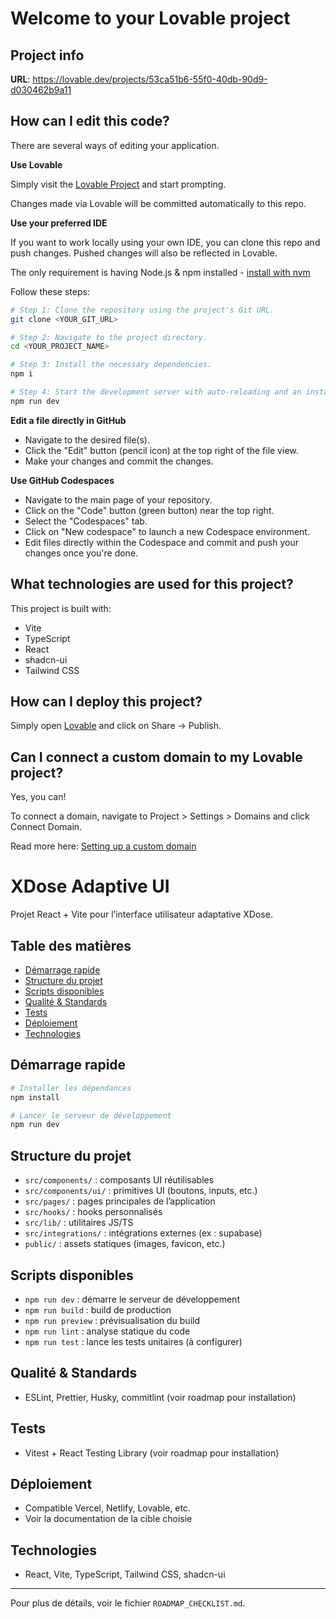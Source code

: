 # Welcome to your Lovable project

## Project info

**URL**: https://lovable.dev/projects/53ca51b6-55f0-40db-90d9-d030462b9a11

## How can I edit this code?

There are several ways of editing your application.

**Use Lovable**

Simply visit the [Lovable Project](https://lovable.dev/projects/53ca51b6-55f0-40db-90d9-d030462b9a11) and start prompting.

Changes made via Lovable will be committed automatically to this repo.

**Use your preferred IDE**

If you want to work locally using your own IDE, you can clone this repo and push changes. Pushed changes will also be reflected in Lovable.

The only requirement is having Node.js & npm installed - [install with nvm](https://github.com/nvm-sh/nvm#installing-and-updating)

Follow these steps:

```sh
# Step 1: Clone the repository using the project's Git URL.
git clone <YOUR_GIT_URL>

# Step 2: Navigate to the project directory.
cd <YOUR_PROJECT_NAME>

# Step 3: Install the necessary dependencies.
npm i

# Step 4: Start the development server with auto-reloading and an instant preview.
npm run dev
```

**Edit a file directly in GitHub**

- Navigate to the desired file(s).
- Click the "Edit" button (pencil icon) at the top right of the file view.
- Make your changes and commit the changes.

**Use GitHub Codespaces**

- Navigate to the main page of your repository.
- Click on the "Code" button (green button) near the top right.
- Select the "Codespaces" tab.
- Click on "New codespace" to launch a new Codespace environment.
- Edit files directly within the Codespace and commit and push your changes once you're done.

## What technologies are used for this project?

This project is built with:

- Vite
- TypeScript
- React
- shadcn-ui
- Tailwind CSS

## How can I deploy this project?

Simply open [Lovable](https://lovable.dev/projects/53ca51b6-55f0-40db-90d9-d030462b9a11) and click on Share -> Publish.

## Can I connect a custom domain to my Lovable project?

Yes, you can!

To connect a domain, navigate to Project > Settings > Domains and click Connect Domain.

Read more here: [Setting up a custom domain](https://docs.lovable.dev/tips-tricks/custom-domain#step-by-step-guide)

# XDose Adaptive UI

Projet React + Vite pour l’interface utilisateur adaptative XDose.

## Table des matières

- [Démarrage rapide](#démarrage-rapide)
- [Structure du projet](#structure-du-projet)
- [Scripts disponibles](#scripts-disponibles)
- [Qualité & Standards](#qualité--standards)
- [Tests](#tests)
- [Déploiement](#déploiement)
- [Technologies](#technologies)

## Démarrage rapide

```bash
# Installer les dépendances
npm install

# Lancer le serveur de développement
npm run dev
```

## Structure du projet

- `src/components/` : composants UI réutilisables
- `src/components/ui/` : primitives UI (boutons, inputs, etc.)
- `src/pages/` : pages principales de l’application
- `src/hooks/` : hooks personnalisés
- `src/lib/` : utilitaires JS/TS
- `src/integrations/` : intégrations externes (ex : supabase)
- `public/` : assets statiques (images, favicon, etc.)

## Scripts disponibles

- `npm run dev` : démarre le serveur de développement
- `npm run build` : build de production
- `npm run preview` : prévisualisation du build
- `npm run lint` : analyse statique du code
- `npm run test` : lance les tests unitaires (à configurer)

## Qualité & Standards

- ESLint, Prettier, Husky, commitlint (voir roadmap pour installation)

## Tests

- Vitest + React Testing Library (voir roadmap pour installation)

## Déploiement

- Compatible Vercel, Netlify, Lovable, etc.
- Voir la documentation de la cible choisie

## Technologies

- React, Vite, TypeScript, Tailwind CSS, shadcn-ui

---

Pour plus de détails, voir le fichier `ROADMAP_CHECKLIST.md`.

